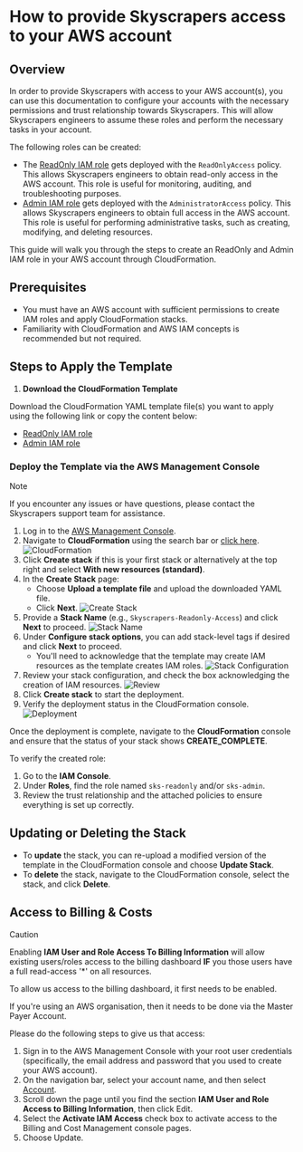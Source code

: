 # How to provide Skyscrapers access to your AWS account

## Overview

In order to provide Skyscrapers with access to your AWS account(s), you can use this documentation to configure your accounts with the necessary permissions and trust relationship towards Skyscrapers. This will allow Skyscrapers engineers to assume these roles and perform the necessary tasks in your account.

The following roles can be created:

- The [ReadOnly IAM role](./cloudformation_templates/sks_ro.yml) gets deployed with the `ReadOnlyAccess` policy. This allows Skyscrapers engineers to obtain read-only access in the AWS account. This role is useful for monitoring, auditing, and troubleshooting purposes.
- [Admin IAM role](./cloudformation_templates/sks_admin.yml) gets deployed with the `AdministratorAccess` policy. This allows Skyscrapers engineers to obtain full access in the AWS account. This role is useful for performing administrative tasks, such as creating, modifying, and deleting resources.

This guide will walk you through the steps to create an ReadOnly and Admin IAM role in your AWS account through CloudFormation.

## Prerequisites

- You must have an AWS account with sufficient permissions to create IAM roles and apply CloudFormation stacks.
- Familiarity with CloudFormation and AWS IAM concepts is recommended but not required.

## Steps to Apply the Template

1. **Download the CloudFormation Template**

Download the CloudFormation YAML template file(s) you want to apply using the following link or copy the content below:

- [ReadOnly IAM role](./cloudformation_templates/sks_ro.yml)
- [Admin IAM role](./cloudformation_templates/sks_admin.yml)

### Deploy the Template via the AWS Management Console

> [!NOTE]
> If you encounter any issues or have questions, please contact the Skyscrapers support team for assistance.

1. Log in to the [AWS Management Console](https://aws.amazon.com/console/).
2. Navigate to **CloudFormation** using the search bar or [click here](https://eu-west-1.console.aws.amazon.com/cloudformation/home).
   ![CloudFormation](./img/CF_home.png)
3. Click **Create stack** if this is your first stack or alternatively at the top right and select **With new resources (standard)**.
4. In the **Create Stack** page:
   - Choose **Upload a template file** and upload the downloaded YAML file.
   - Click **Next**.
   ![Create Stack](./img/step1.png)
5. Provide a **Stack Name** (e.g., `Skyscrapers-Readonly-Access`) and click **Next** to proceed.
   ![Stack Name](./img/step2.png)
6. Under **Configure stack options**, you can add stack-level tags if desired and click **Next** to proceed.
   - You'll need to acknowledge that the template may create IAM resources as the template creates IAM roles.
   ![Stack Configuration](./img/step3.png)
7. Review your stack configuration, and check the box acknowledging the creation of IAM resources.
   ![Review](./img/step4.png)
8. Click **Create stack** to start the deployment.
9. Verify the deployment status in the CloudFormation console.
   ![Deployment](./img/deploy.png)

Once the deployment is complete, navigate to the **CloudFormation** console and ensure that the status of your stack shows **CREATE_COMPLETE**.

To verify the created role:

1. Go to the **IAM Console**.
2. Under **Roles**, find the role named `sks-readonly` and/or `sks-admin`.
3. Review the trust relationship and the attached policies to ensure everything is set up correctly.

## Updating or Deleting the Stack

- To **update** the stack, you can re-upload a modified version of the template in the CloudFormation console and choose **Update Stack**.
- To **delete** the stack, navigate to the CloudFormation console, select the stack, and click **Delete**.

## Access to Billing & Costs

> [!CAUTION]
> Enabling **IAM User and Role Access To Billing Information** will allow existing users/roles access to the billing dashboard **IF** you those users have a full read-access '*' on all resources.

To allow us access to the billing dashboard, it first needs to be enabled.

If you're using an AWS organisation, then it needs to be done via the Master Payer Account.

Please do the following steps to give us that access:

1. Sign in to the AWS Management Console with your root user credentials (specifically, the email address and password that you used to create your AWS account).
2. On the navigation bar, select your account name, and then select [Account](https://console.aws.amazon.com/billing/home#/account).
3. Scroll down the page until you find the section **IAM User and Role Access to Billing Information**, then click Edit.
4. Select the **Activate IAM Access** check box to activate access to the Billing and Cost Management console pages.
5. Choose Update.

